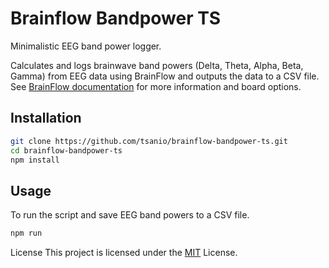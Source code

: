# Brainflow Bandpower TS
Minimalistic EEG band power logger.

Calculates and logs brainwave band powers (Delta, Theta, Alpha, Beta, Gamma) from EEG data using BrainFlow and outputs the data to a CSV file. See [BrainFlow documentation](https://brainflow.readthedocs.io/) for more information and board options.

## Installation
```bash
git clone https://github.com/tsanio/brainflow-bandpower-ts.git
cd brainflow-bandpower-ts
npm install 
```

## Usage
To run the script and save EEG band powers to a CSV file.
```bash
npm run
```

License
This project is licensed under the [MIT](http://opensource.org/licenses/MIT) License.
